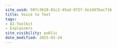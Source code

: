 ```yaml
---
site_uuid: 507c3628-01c2-45ad-972f-3e1d47bac716
title: Voice to Text
tags:
- AI-Toolkit
- Explainers
site_visibility: public
date_modified: 2025-03-24
---
```




